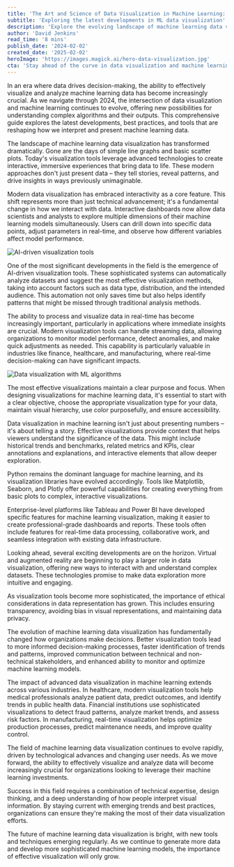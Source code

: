 ```yaml
---
title: 'The Art and Science of Data Visualization in Machine Learning: A 2024 Deep Dive'
subtitle: 'Exploring the latest developments in ML data visualization'
description: 'Explore the evolving landscape of machine learning data visualization in 2024, from AI-driven automation to immersive technologies. Learn about best practices, emerging trends, and how interactive visualization tools are transforming decision-making across industries.'
author: 'David Jenkins'
read_time: '8 mins'
publish_date: '2024-02-02'
created_date: '2025-02-02'
heroImage: 'https://images.magick.ai/hero-data-visualization.jpg'
cta: 'Stay ahead of the curve in data visualization and machine learning. Follow us on LinkedIn for regular insights, expert perspectives, and the latest developments in this rapidly evolving field.'
---
```


In an era where data drives decision-making, the ability to effectively visualize and analyze machine learning data has become increasingly crucial. As we navigate through 2024, the intersection of data visualization and machine learning continues to evolve, offering new possibilities for understanding complex algorithms and their outputs. This comprehensive guide explores the latest developments, best practices, and tools that are reshaping how we interpret and present machine learning data.

The landscape of machine learning data visualization has transformed dramatically. Gone are the days of simple line graphs and basic scatter plots. Today's visualization tools leverage advanced technologies to create interactive, immersive experiences that bring data to life. These modern approaches don't just present data – they tell stories, reveal patterns, and drive insights in ways previously unimaginable.

Modern data visualization has embraced interactivity as a core feature. This shift represents more than just technical advancement; it's a fundamental change in how we interact with data. Interactive dashboards now allow data scientists and analysts to explore multiple dimensions of their machine learning models simultaneously. Users can drill down into specific data points, adjust parameters in real-time, and observe how different variables affect model performance.

![AI-driven visualization tools](https://i.magick.ai/PIXE/1738512866398_magick_img.webp)

One of the most significant developments in the field is the emergence of AI-driven visualization tools. These sophisticated systems can automatically analyze datasets and suggest the most effective visualization methods, taking into account factors such as data type, distribution, and the intended audience. This automation not only saves time but also helps identify patterns that might be missed through traditional analysis methods.

The ability to process and visualize data in real-time has become increasingly important, particularly in applications where immediate insights are crucial. Modern visualization tools can handle streaming data, allowing organizations to monitor model performance, detect anomalies, and make quick adjustments as needed. This capability is particularly valuable in industries like finance, healthcare, and manufacturing, where real-time decision-making can have significant impacts.

![Data visualization with ML algorithms](https://i.magick.ai/PIXE/1738512866394_magick_img.webp)

The most effective visualizations maintain a clear purpose and focus. When designing visualizations for machine learning data, it's essential to start with a clear objective, choose the appropriate visualization type for your data, maintain visual hierarchy, use color purposefully, and ensure accessibility.

Data visualization in machine learning isn't just about presenting numbers – it's about telling a story. Effective visualizations provide context that helps viewers understand the significance of the data. This might include historical trends and benchmarks, related metrics and KPIs, clear annotations and explanations, and interactive elements that allow deeper exploration.

Python remains the dominant language for machine learning, and its visualization libraries have evolved accordingly. Tools like Matplotlib, Seaborn, and Plotly offer powerful capabilities for creating everything from basic plots to complex, interactive visualizations.

Enterprise-level platforms like Tableau and Power BI have developed specific features for machine learning visualization, making it easier to create professional-grade dashboards and reports. These tools often include features for real-time data processing, collaborative work, and seamless integration with existing data infrastructure.

Looking ahead, several exciting developments are on the horizon. Virtual and augmented reality are beginning to play a larger role in data visualization, offering new ways to interact with and understand complex datasets. These technologies promise to make data exploration more intuitive and engaging.

As visualization tools become more sophisticated, the importance of ethical considerations in data representation has grown. This includes ensuring transparency, avoiding bias in visual representations, and maintaining data privacy.

The evolution of machine learning data visualization has fundamentally changed how organizations make decisions. Better visualization tools lead to more informed decision-making processes, faster identification of trends and patterns, improved communication between technical and non-technical stakeholders, and enhanced ability to monitor and optimize machine learning models.

The impact of advanced data visualization in machine learning extends across various industries. In healthcare, modern visualization tools help medical professionals analyze patient data, predict outcomes, and identify trends in public health data. Financial institutions use sophisticated visualizations to detect fraud patterns, analyze market trends, and assess risk factors. In manufacturing, real-time visualization helps optimize production processes, predict maintenance needs, and improve quality control.

The field of machine learning data visualization continues to evolve rapidly, driven by technological advances and changing user needs. As we move forward, the ability to effectively visualize and analyze data will become increasingly crucial for organizations looking to leverage their machine learning investments.

Success in this field requires a combination of technical expertise, design thinking, and a deep understanding of how people interpret visual information. By staying current with emerging trends and best practices, organizations can ensure they're making the most of their data visualization efforts.

The future of machine learning data visualization is bright, with new tools and techniques emerging regularly. As we continue to generate more data and develop more sophisticated machine learning models, the importance of effective visualization will only grow.